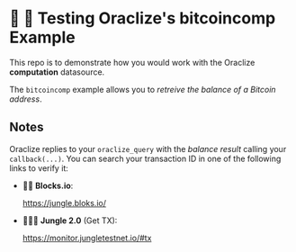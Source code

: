 # :wrench: :construction: Testing Oraclize's bitcoincomp Example 

This repo is to demonstrate how you would work with the Oraclize **computation** datasource.

The `bitcoincomp` example allows you to *retreive the balance of a Bitcoin address*.

## Notes

Oraclize replies to your `oraclize_query` with the *balance result* calling your `callback(...)`. 
You can search your transaction ID in one of the following links to verify it:

  * :mag_right::ledger: **Blocks.io**: 

      https://jungle.bloks.io/

  * :palm_tree::lion::palm_tree: **Jungle 2.0** (Get TX): 
    
      https://monitor.jungletestnet.io/#tx
